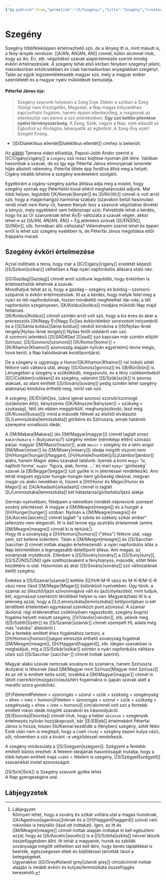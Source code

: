 ```yaml
---
{"dg-publish":true,"permalink":"/S/Szegény/","title":"Szegény","created":"2024-04-25T13:43","updated":"2024-05-10T17:09"}
---
```



# Szegény

Szegény többféleképpen értelmezhető szó, de a lényeg itt is, mint másutt is, a fény-árnyék rendszer. [[A/AN, ÁN\|AN, ÁN]] címnél, külön alcímnél írtuk, hogy az An, En, stb. végződésű szavak alapértelmezés szerint mindig évköri értelmezésűek. A szegény tehát első körben fényben szegényt jelent, másodsorban erkölcsiekben és csak harmadsorban anyagiakban szegényt. Talán az egyik legszemléletesebb magyar szó, mely a magyar ember szemléletét és a magyar nyelv működését bemutatja.  

#### Péterfai János írja:

> Szegény szavunk helyesen a Szeg Enje. Ebben a szóban a Szeg (Szög) nem Kiszögellés, Magaslat, a Nap magas helyzetéhez kapcsolható fogalom, hanem éppen ellenkezőleg, a magasnak az ellenkezője van benne a szó jelentésében. **Egy szó kettős jelentése nyelvi törvényszerűség**. A Szeg, Szék, vagyis a Nap, este alászáll az Égboltról az Alvilágba, lehanyatlik az égboltról. A Szeg-Ény ezért Szegett Enség.  
- [[D/Dialektikus ellentét\|Dialektikus ellentét]] címhez is bekerült.

Az [alábbi](https://youtu.be/zWDcsCmCJ6k) Tamana videó előadója, Paposi-Jobb Andor szerint a [[C/Cigány\|cigány]] a `szegény` szó rossz kiejtése nyomán jött létre. Valóban hasonlóak a szavak, de ez így egy Péterfai János etimonjainak ismerete híján alkotott vélemény. Péterfai ötlete épp fordítva állná meg a helyét. Cigány inkább lehetne a szegény eredeteként szolgáló.  

Egyébiránt a cigány-szegény párba állítása adja meg a módot, hogy szegény szónak egy Péterfaitól kissé eltérő meghatározást adjunk. Már több helyen, legutóbb [[K/Kenyér\|kenyér]] és [[I/Illír\|illír]] címnél is volt arról szó, hogy a magánhangzó harmónia szabály (szavakon belüli hasonulási rend) miatt nem Keny-Úr, hanem Kenyér lesz a szavunk végződése (kivétel a kényúr, mely egyébként sem hétköznapi szó). Felvetődik tehát a kérdés, hogy ha az Úr szavunknak lehet Ár/Ér változata a szavak végén, akkor lehet-e az [[A/AN, ÁN\|AN, ÁN]] = Ég jelentésű szónak [[E/ÉN\|ÉN]], [[I/IN\|in]], stb. formában álló változata? Véleményem szerint lehet és éppen erről is lehet szó szegény esetében is, de Péterfai János megoldása ettől frappáns marad.  

## Szegény évköri értelmezése

Azzal indítható a téma, hogy már a [[C/Cigány\|cigány]] eredetét képező [[S/Szikan\|szikan]] vélhetően a Nap nyári napfordulós állására utaló név.  

[[G/Gazdag\|Gazdag]] címnél arról szóltunk legutóbb, hogy évkörben is értelmezhetők lehetnek a szavak:  
Mondhatjuk tehát az is, hogy a gazdag – szegény és boldog – szomorú szópárok is évköri értelmezésűek. Itt az a kérdés, hogy melyik felel meg a nyári és téli napfordulónak, hiszen mindkettő megfelelhet ide-oda; a téli napfordulón szegényesen, [[K/Koldus\|koldus]] módjára működő Nap majd feltámad.  
[[K/Koldus\|Koldus]] címnél szintén arról volt szó, hogy a kis éves és akár a precessziós [[N/Nagy Év\|Nagy Év]]es évkör/életkör sorsrontott helyzetéről és a [[S/Sánta koldus\|Sánta koldus]] névből kiindulva a [[N/Nyilas-Ikrek tengely\|Nyilas-Ikrek tengely]] Nyilas felőli oldaláról van szó.  
A szomorú jelentésű [[S/SAD#Sad 2)\|sad]] szó kapcsán már szintén előjött Szíriusz; [[S/Szomorú\|szomorú]] [[K/Komor\|komor]] = [[K/Khamor\|Khamor]] azonosság alapján nyilván egyértelmű lenne mégis, hová kerül; a Nap halódásának kezdőpontjára).  

De a szegény is ugyanúgy a Hunor/[[K/Khamor\|Khamor]]-ral induló sötét félévre való váltásra utal, ahogy [[G/Gonosz\|gonosz]] és [[B/Bűn\|bűn]] is. Lényegében a szegény a szűkölködő, megszoruló, és a fény csökkenéséből ([[C/Csökken\|csökken]] és szegény, valamint [[S/Szűk\|szűk]] is azonos alakúak, az alant említett [[S/Sovány\|sovány]] pedig szintén lehet szegény alakmása) kiindulva érthető meg, miről van szó.  

A szegény, [[E/Éh\|éh]]es, (zárul igével azonos) szoruló/szorongó (szűkös(en élő)), kényszeres ([[K/Kényszer\|kényszer]] = szükség = szukaság), félő (és ebben meggörbült, meghunyászkodó; lásd még [[K/Kussol\|kussol]]) mind a második félévet az elsőtől elválasztó [[L/Lemniszkáta\|lemniszkáta]] görbéire és Szíriuszra, annak határoló szerepére vonatkozó ideák.  

A [[M/Makara\|Makara]] (és [[M/Magyar\|magyar]]) címnél taglalt orosz `makár`/`makara` = (kutyasorsú?) szegény ember (némiképp eltérő szóvázú párjai: magyar [[M/Mazúr\|mazúr]], arab `masir` = szegény és a latin-angol [[M/Miser\|miser]] és [[M/Misery\|misery]]) ideája mögött viszont nem [[H/Hungár\|hungár]]/haggard, [[H/Humble\|humble]]/[[J/Jámbor\|jámbor]] alakú, hanem Magor alakú szavakat találunk: ilyenek a komi `megyr` 'ív, hajlított forma', `mygör` 'figura, alak, forma ....' és mari `mykyr` 'görbeség' szavak (a [[B/Beggar\|beggar]] szó gyöke is ív jelentéssel rendelkezik). Ami tehát megvan egyszer hungár-hunger-ként görbeség ideáival, megvan magar-os alakú nevekben is, hiszen a [[H/Hunor és Magor\|Hunor és Magor]] az [[A/Arkadash\|arkadash]] címnél is taglalt [[L/Lemniszkáta\|lemniszkáta]] két hátastársa/görbehátú/íjazó alakja.  

Germán nyelvekben, főképpen a németben mindkét népnevünk szerepel sovány jelentéssel. A magyar a [[M/Meagre\|meagre]] és a hungár a [[H/Hunger\|hunger]] szóban. Nyilván a [[M/Meagre\|meagre]] és [[A/Ascetic\|ascetic]] címnél taglalt "a szkíta és székely szikár ember" jellemzés nem elegendő. Itt is kell lennie egy asztrális értelemnek (amire [[M/Meagre\|meagre]] címnél ki is tértünk[^1]).  
Hogy itt a soványság a [[H/Homorú\|homorú]] ("éhes") félévre utal, vagy sem, ezt kellene kideríteni. Talán a [[M/Meagre\|meagre]] és [[S/Sacchar-\|sacchar-]] címnél írottak alapján értelmezendő: a nyári napfordulós állás a Nap tekintetében a legmagasabb delelőpont állása. Ami magas, az soványnak mutatkozik. Ellenben a [[S/Sovány\|sovány]] a [[S/Suny\|suny]], [[S/SZÜN\|SZÜN]] igék széthúzásaként a fényhiányos, második, sötét félév kezdetére is utal. Hasonlóan az akár [[S/Sovány\|sovány]] szó változatának beillő szegény.  

Érdekes a [[S/Szamár\|szamár]] kétféle SZ/H/K-M-R vázú és M-K-R/M-G-R vázú neve (lásd [[M/Magar\|Magar]]) különböző nyelvekben. Úgy tűnik, a szamár az íjfeszítő/íjazó szinonimájává vált és íjazó/nyilazóból, mint tudjuk, két, egymással szemközti téridőbeli helyen is van. Magyarázható itt is a jelenség azzal, hogy a [[L/Lemniszkáta\|lemniszkáta]] kötőpontjában is két téridőbeli értelemben egymással szemközti pont azonosul. A szamár (bolond; régi értékrendhez csökönyösen ragaszkodó, szegény bugris) fogalma helyett másutt szegény, [[V/Vándor\|vándor]], stb. jelenik meg. ([[S/Széth\|Széth]] és [[S/Szamár\|szamár]] címnél szerepelt HL adata még más "ostoba" állatokról.)  
De a fentebb említett éhes fogalmához tartozó, a [[H/Homorú\|homorú]]ságon keresztül érthető soványság fogalmát [[M/Meagre\|meagre]], [[H/Haggard\|haggard]], stb. idegen szavakban is megtaláljuk, míg a [[S/Szikár\|szikár]] szintén a nyári napfordulós váltásra utaló szó [[S/Sacchar-\|sacchar-]] címnél írottak szerint).   

Magyar alakú szavak nemcsak soványra és szamárra, hanem Szíriuszra (kutyára) is léteznek (lásd [[M/Magyar mint Szíriusz\|Magyar mint Szíriusz]] és az ott is említett kelta szót), továbbá a [[M/Magyar\|magyar]] címnél is látott csere/kör(mozgás)(vissza/tér) fogalmakra is (japán szavak alatt a marathi szóra gondolok).  

[[F/Félelem#Félelem = szorongás = szorul = szűk = szükség = szegénység = éhes = íves = homorú\|Félelem = szorongás = szorul = szűk = szükség = szegénység = éhes = íves = homorú]] cím/alcímnél volt szó a fentebb említett rokon ideák mögötti szavakról és írásmódjukról.  
[[E/Ebionita\|Ebionita]] címnél írtuk, hogy a héber `ebionim` = szegények értelmezés nyilván hozzákapcsolt, bár [[E/EB\|eb]] értelmeként Péterfai János is hozza, hiszen Eb/Kannal kezdődik a (fényben) szegény, sötét félév.  
Ezek után nem is meglepő, hogy a cseh `chudý` = szegény éppen kutya vázú, sőt, nőnemben a szó a kívánt -a végződéssel rendelkezik.  

A szegény módosulata a [[S/Szégyen\|szégyen]]. Szégyent a fentebb említett bűnös érezhet. A félelem ideájának hasonlóságát mutatja, hogy a több helyen említett maja `szákh` = félelem is szegény, [[S/Szégyell\|szégyell]] szavainkkal mutat azonosságot.  

[[S/Sick\|Sick]] is Szegény szavunk gyöke lehet.  
A Nap gyengeségére utal.  

## Lábjegyzetek

[^1]: Lábjegyzet:  
Könnyen lehet, hogy a sovány és szikár voltára utal a magas hunoknak, [[A/Agarénus\|agarénus]]oknak és a [[H/Haggard\|haggard]] szóval való rokonítás is helytálló (lásd ott írottakat). Igen, az itt és [[M/Meagre\|meagre]] címnél írottak alapján írottakat ki kell egészíteni azzal, hogy az [[A/Ascetic\|ascetic]] is a [[S/Szkíta\|szkíta]] névvel látszik összefüggésben állni. Itt tehát a magyarok, hunok és szkíták soványsága mögött vélhetően azt kell látni, hogy kevés táplálékkal is beérték, egészségesen éltek és böjtöléssel tartották távol a betegségeket.  
Ugyanakkor [[G/Grey#Izlandi grey\|izlandi grey]] cím/alcímnél írottak alapján is inkább évköri és kutyás/lemniszkáta összefüggés keresendő.  